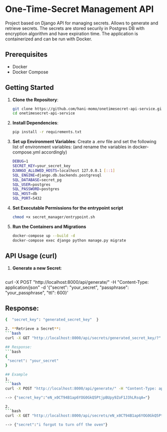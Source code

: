 # One-Time-Secret Management API

Project based on Django API for managing secrets. 
Allows to generate and retrieve secrets. 
The secrets are stored securily in Postgres DB with encryption algorithm and have expiration time.
The application is containerized and can be run with Docker.

## Prerequisites
- Docker
- Docker Compose

## Getting Started
1. **Clone the Repository**:
   ```bash
   git clone https://github.com/hani-momo/onetimesecret-api-service.git
   cd onetimesecret-api-service

2. **Install Dependencies**:
   ```bash
   pip install -r requirements.txt

3. **Set up Environment Variables**:
   Create a .env file and set the following list of environment variables:
   (and rename the variables in docker-compose.yml accordingly)
   ```bash
   DEBUG=1
   SECRET_KEY=your_secret_key
   DJANGO_ALLOWED_HOSTS=localhost 127.0.0.1 [::1]
   SQL_ENGINE=django.db.backends.postgresql
   SQL_DATABASE=secret_pg
   SQL_USER=postgres
   SQL_PASSWORD=postgres
   SQL_HOST=db
   SQL_PORT=5432

4. **Set Executable Permissions for the entrypoint script**
   ```bash
   chmod +x secret_manager/entrypoint.sh

5. **Run the Containers and Migrations**
   ```bash
   docker-compose up --build -d
   docker-compose exec django python manage.py migrate

## API Usage (curl)
1. **Generate a new Secret**:
   ```bash
curl -X POST "http://localhost:8000/api/generate/" -H "Content-Type: application/json" -d '{"secret": "your_secret", "passphrase": "your_passphrase", "ttl": 600}'

## Response:
   ```bash
   {  "secret_key": "generated_secret_key"  }

2. **Retrieve a Secret**:
   ```bash
curl -X GET "http://localhost:8000/api/secrets/generated_secret_key/?" -H "Content-Type: application/json" --data-urlencode "passphrase=your_passphrase"

## Response:
   ```bash
   {
    "secret": "your_secret"
   }

## Example
1. 
   ```bash
curl -X POST "http://localhost:8000/api/generate/" -H "Content-Type: application/json" -d '{"secret": "i forgot to turn off the oven", "passphrase": "remember", "ttl": 600}'

--> {"secret_key":"eN_x0CT94B1ap6YOG0GkQ5PtjpBUpy9ZoF1J3hLRsqA="}

2. 
   ```bash
curl -X GET "http://localhost:8000/api/secrets/eN_x0CT94B1ap6YOG0GkQ5PtjpBUpy9ZoF1J3hLRsqA=/?passphrase=remember"

--> {"secret":"i forgot to turn off the oven"}

